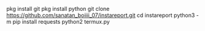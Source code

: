 pkg install git
pkg install python
git clone https://github.com/sanatan_boiiii_07/instareport.git
cd instareport
python3 -m pip install requests
python2 termux.py

